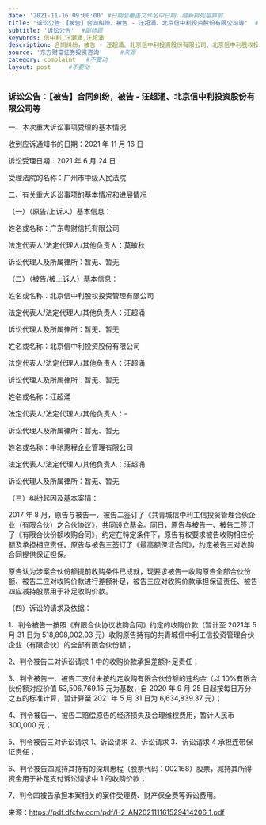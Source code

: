 ```yaml
---
date: '2021-11-16 09:00:00' #日期会覆盖文件名中日期，越新排列越靠前
title: "诉讼公告：【被告】合同纠纷，被告 - 汪超涌、北京信中利投资股份有限公司等"  #标题
subtitle: '诉讼公告'  #副标题
keywords: 信中利,汪潮涌,汪超涌
description: 合同纠纷，被告 - 汪超涌、北京信中利投资股份有限公司、北京信中利股权投资管理有限公司、中驰惠程企业管理有限公司。
source: '东方财富证券投资咨询'     #来源
category: complaint   #不要动
layout: post     #不要动
---
```


### 诉讼公告：【被告】合同纠纷，被告 - 汪超涌、北京信中利投资股份有限公司等

一、本次重大诉讼事项受理的基本情况

收到应诉通知书的日期：2021 年 11 月 16 日

诉讼受理日期：2021 年 6 月 24 日

受理法院的名称：广州市中级人民法院


二、有关重大诉讼事项的基本情况和进展情况

（一）（原告/上诉人）基本信息：

姓名或名称：广东粤财信托有限公司

法定代表人/法定代理人/其他负责人：莫敏秋

诉讼代理人及所属律所：暂无、暂无

（二）（被告/被上诉人）基本信息：

姓名或名称：北京信中利股权投资管理有限公司

法定代表人/法定代理人/其他负责人：汪超涌

诉讼代理人及所属律所：暂无、暂无


姓名或名称：北京信中利投资股份有限公司

法定代表人/法定代理人/其他负责人：汪超涌

诉讼代理人及所属律所：暂无、暂无


姓名或名称：汪超涌

法定代表人/法定代理人/其他负责人：-

诉讼代理人及所属律所：暂无、暂无


姓名或名称：中驰惠程企业管理有限公司

法定代表人/法定代理人/其他负责人：汪超涌

诉讼代理人及所属律所：暂无、暂无


（三）纠纷起因及基本案情：

2017 年 8 月，原告与被告一、被告二签订了《共青城信中利工信投资管理合伙企业（有限合伙）之合伙协议》，共同设立基金。同日，原告与被告一、被告二签订了《有限合伙份额收购合同》，约定在特定条件下，原告有权要求被告收购相应份额及承担相应责任。原告与被告三签订了《最高额保证合同》，约定被告三对收购合同提供保证担保。

原告认为涉案合伙份额提前收购条件已成就，现要求被告一收购原告全部合伙份额、被告二应对收购价款进行差额补足，被告三应对收购价款承担保证责任、被告四应减持股票用于补足收购价款。


（四）诉讼的请求及依据：

1、判令被告一按照《有限合伙协议收购合同》约定的收购价款（暂计至 2021年 5 月 31 日为 518,898,002.03 元）收购原告持有的共青城信中利工信投资管理合伙企业（有限合伙）的全部有限合伙份额；

2、判令被告二对诉讼请求 1 中的收购价款承担差额补足责任；

3、判令被告一、被告二支付未按约定收购有限合伙份额的违约金（以 10%有限合伙份额对应价值 53,506,769.15 元为基数，自 2020 年 9 月 25 日起按每日万分之五的标准计算，暂计算至 2021 年 5 月 31 日为 6,634,839.37 元）；

4、判令被告一、被告二赔偿原告的经济损失及合理维权费用，暂计人民币300,000 元；

5、判令被告三对诉讼请求 1、诉讼请求 2、诉讼请求 3、诉讼请求 4 承担连带保证责任；

6、判令被告四减持其持有的深圳惠程（股票代码：002168）股票，减持其所得资金用于补足支付诉讼请求中 1 的收购价款；

7、判令四被告承担本案相关的案件受理费、财产保全费等诉讼费用。

来源：https://pdf.dfcfw.com/pdf/H2_AN202111161529414206_1.pdf
